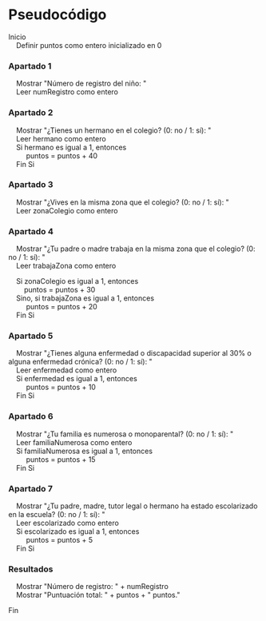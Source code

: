 # Pseudocódigo

Inicio  
&nbsp;&nbsp;&nbsp;&nbsp;Definir  puntos  como entero inicializado en 0  

### Apartado 1
&nbsp;&nbsp;&nbsp;&nbsp;Mostrar "Número de registro del niño: "  
&nbsp;&nbsp;&nbsp;&nbsp;Leer  numRegistro  como entero  

### Apartado 2
&nbsp;&nbsp;&nbsp;&nbsp;Mostrar "¿Tienes un hermano en el colegio? (0: no / 1: sí): "  
&nbsp;&nbsp;&nbsp;&nbsp;Leer  hermano  como entero  
&nbsp;&nbsp;&nbsp;&nbsp;Si  hermano es igual a 1, entonces  
&nbsp;&nbsp;&nbsp;&nbsp;&nbsp;&nbsp;&nbsp;&nbsp; puntos  =  puntos  + 40  
&nbsp;&nbsp;&nbsp;&nbsp;Fin Si  

### Apartado 3
&nbsp;&nbsp;&nbsp;&nbsp;Mostrar "¿Vives en la misma zona que el colegio? (0: no / 1: sí): "  
&nbsp;&nbsp;&nbsp;&nbsp;Leer  zonaColegio  como entero  

### Apartado 4
&nbsp;&nbsp;&nbsp;&nbsp;Mostrar "¿Tu padre o madre trabaja en la misma zona que el colegio? (0: no / 1: sí): "  
&nbsp;&nbsp;&nbsp;&nbsp;Leer  trabajaZona  como entero  

&nbsp;&nbsp;&nbsp;&nbsp;Si  zonaColegio  es igual a 1, entonces  
&nbsp;&nbsp;&nbsp;&nbsp;&nbsp;&nbsp;&nbsp;&nbsp;puntos = puntos + 30  
&nbsp;&nbsp;&nbsp;&nbsp;Sino, si  trabajaZona  es igual a 1, entonces  
&nbsp;&nbsp;&nbsp;&nbsp;&nbsp;&nbsp;&nbsp;&nbsp; puntos  =  puntos  + 20  
&nbsp;&nbsp;&nbsp;&nbsp;Fin Si  

### Apartado 5
&nbsp;&nbsp;&nbsp;&nbsp;Mostrar "¿Tienes alguna enfermedad o discapacidad superior al 30% o alguna enfermedad crónica? (0: no / 1: sí): "  
&nbsp;&nbsp;&nbsp;&nbsp;Leer  enfermedad  como entero  
&nbsp;&nbsp;&nbsp;&nbsp;Si  enfermedad  es igual a 1, entonces  
&nbsp;&nbsp;&nbsp;&nbsp;&nbsp;&nbsp;&nbsp;&nbsp; puntos  =  puntos  + 10  
&nbsp;&nbsp;&nbsp;&nbsp;Fin Si  

### Apartado 6
&nbsp;&nbsp;&nbsp;&nbsp;Mostrar "¿Tu familia es numerosa o monoparental? (0: no / 1: sí): "  
&nbsp;&nbsp;&nbsp;&nbsp;Leer  familiaNumerosa  como entero  
&nbsp;&nbsp;&nbsp;&nbsp;Si  familiaNumerosa  es igual a 1, entonces  
&nbsp;&nbsp;&nbsp;&nbsp;&nbsp;&nbsp;&nbsp;&nbsp; puntos  =  puntos  + 15  
&nbsp;&nbsp;&nbsp;&nbsp;Fin Si  

### Apartado 7
&nbsp;&nbsp;&nbsp;&nbsp;Mostrar "¿Tu padre, madre, tutor legal o hermano ha estado escolarizado en la escuela? (0: no / 1: sí): "  
&nbsp;&nbsp;&nbsp;&nbsp;Leer  escolarizado  como entero  
&nbsp;&nbsp;&nbsp;&nbsp;Si  escolarizado  es igual a 1, entonces  
&nbsp;&nbsp;&nbsp;&nbsp;&nbsp;&nbsp;&nbsp;&nbsp; puntos  =  puntos  + 5  
&nbsp;&nbsp;&nbsp;&nbsp;Fin Si  

### Resultados
&nbsp;&nbsp;&nbsp;&nbsp;Mostrar "Número de registro: " +  numRegistro   
&nbsp;&nbsp;&nbsp;&nbsp;Mostrar "Puntuación total: " +  puntos  + " puntos."  

Fin
